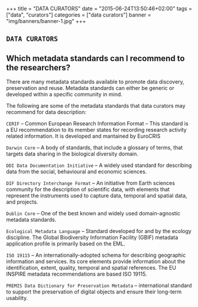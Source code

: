 +++
title = "DATA CURATORS"
date = "2015-06-24T13:50:46+02:00"
tags = ["data", "curators"]
categories = ["data curators"]
banner = "img/banners/banner-1.jpg"
+++

## `DATA CURATORS`
## Which metadata standards can I recommend to the researchers?

There are many metadata standards available to promote data discovery, preservation and reuse. Metadata standards can either be generic or developed within a specific community in mind.

The following are some of the metadata standards that data curators may recommend for data description:

`CERIF` – Common European Research Information Format – This standard is a EU recommendation to its member states for recording research activity related information. It is developed and mantained by EuroCRIS

`Darwin Core` –  A body of standards, that include a glossary of terms, that targets data sharing  in the biological diversity domain.

`DDI Data Documentation Initiative` – A widely used standard for describing data from the social, behavioural and economic sciences.

`DIF Directory Interchange Format` – An initiative from Earth sciences community for the description of scientific data, with elements that represent the instruments used to capture data, temporal and spatial data, and projects.

`Dublin Core` – One of the best known and widely used domain-agnostic metadata standards.

`Ecological Metadata Language` – Standard developed for and by the ecology discipline. The Global Biodiversity Information Facility (GBIF) metadata application profile is primarily based on the EML.

`ISO 19115` – An internationally-adopted schema for describing geographic information and services. Its core elements provide information about the identification, extent, quality, temporal and spatial references. The EU INSPIRE metadata recommendations are based ISO 19115.

`PREMIS Data Dictionary for Preservation Metadata` –  international standard to support the preservation of digital objects and ensure their long-term usability.


  